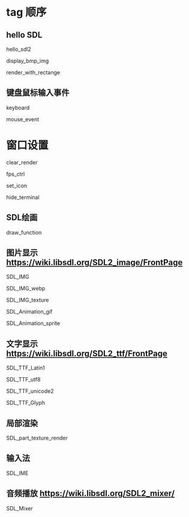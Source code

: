 # tag 顺序

## hello SDL
hello_sdl2

display_bmp_img

render_with_rectange

## 键盘鼠标输入事件
keyboard

mouse_event

# 窗口设置
clear_render

fps_ctrl

set_icon

hide_terminal

## SDL绘画
draw_function

## 图片显示 https://wiki.libsdl.org/SDL2_image/FrontPage
SDL_IMG

SDL_IMG_webp

SDL_IMG_texture

SDL_Animation_gif

SDL_Animation_sprite

## 文字显示 https://wiki.libsdl.org/SDL2_ttf/FrontPage
SDL_TTF_Latin1

SDL_TTF_utf8

SDL_TTF_unicode2

SDL_TTF_Glyph

## 局部渲染
SDL_part_texture_render

## 输入法
SDL_IME

## 音频播放 https://wiki.libsdl.org/SDL2_mixer/
SDL_Mixer
